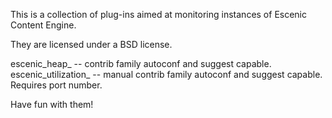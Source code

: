 This is a collection of plug-ins aimed at monitoring instances of Escenic Content Engine.

They are licensed under a BSD license.

  escenic_heap_   -- contrib family autoconf and suggest capable.
  escenic_utilization_ -- manual contrib family autoconf and suggest capable.  Requires port number.

Have fun with them!
